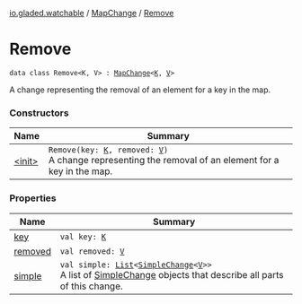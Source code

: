 [io.gladed.watchable](../../index.md) / [MapChange](../index.md) / [Remove](./index.md)

# Remove

`data class Remove<K, V> : `[`MapChange`](../index.md)`<`[`K`](index.md#K)`, `[`V`](index.md#V)`>`

A change representing the removal of an element for a key in the map.

### Constructors

| Name | Summary |
|---|---|
| [&lt;init&gt;](-init-.md) | `Remove(key: `[`K`](index.md#K)`, removed: `[`V`](index.md#V)`)`<br>A change representing the removal of an element for a key in the map. |

### Properties

| Name | Summary |
|---|---|
| [key](key.md) | `val key: `[`K`](index.md#K) |
| [removed](removed.md) | `val removed: `[`V`](index.md#V) |
| [simple](simple.md) | `val simple: `[`List`](https://kotlinlang.org/api/latest/jvm/stdlib/kotlin.collections/-list/index.html)`<`[`SimpleChange`](../../-simple-change/index.md)`<`[`V`](index.md#V)`>>`<br>A list of [SimpleChange](../../-simple-change/index.md) objects that describe all parts of this change. |
